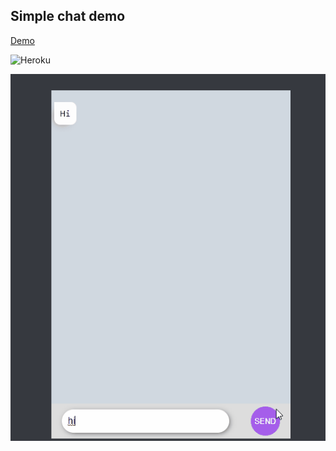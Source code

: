 ## Simple chat demo

[Demo](https://react-test-chat.herokuapp.com/)

![Heroku](https://heroku-badge.herokuapp.com/?app=react-test-chat)

![](mm.gif)
